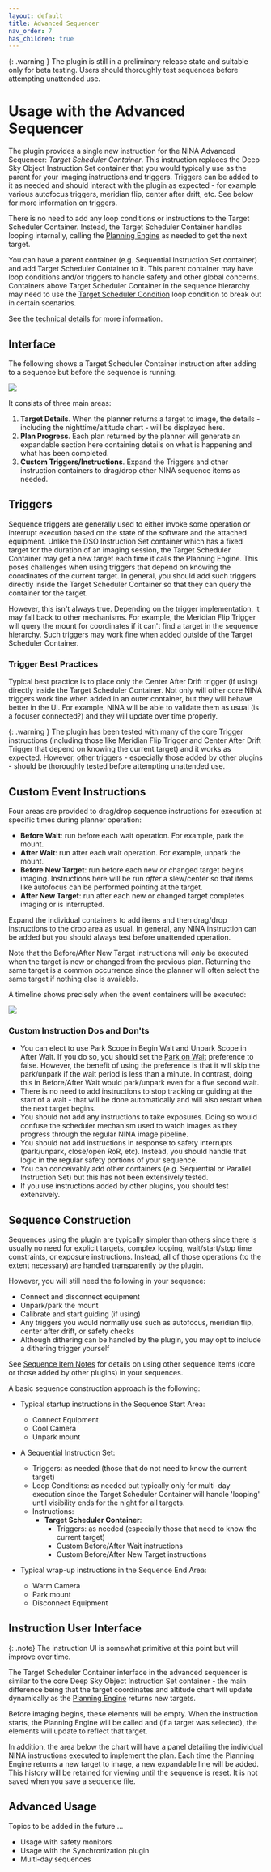 ```yaml
---
layout: default
title: Advanced Sequencer
nav_order: 7
has_children: true
---
```


{: .warning }
The plugin is still in a preliminary release state and suitable only for beta testing.  Users should thoroughly test sequences before attempting unattended use.

# Usage with the Advanced Sequencer

The plugin provides a single new instruction for the NINA Advanced Sequencer: _Target Scheduler Container_.  This instruction replaces the Deep Sky Object Instruction Set container that you would typically use as the parent for your imaging instructions and triggers.  Triggers can be added to it as needed and should interact with the plugin as expected - for example various autofocus triggers, meridian flip, center after drift, etc.  See below for more information on triggers.

There is no need to add any loop conditions or instructions to the Target Scheduler Container.  Instead, the Target Scheduler Container handles looping internally, calling the [Planning Engine](../concepts/planning-engine.html) as needed to get the next target.

You can have a parent container (e.g. Sequential Instruction Set container) and add Target Scheduler Container to it.  This parent container may have loop conditions and/or triggers to handle safety and other global concerns.  Containers above Target Scheduler Container in the sequence hierarchy may need to use the [Target Scheduler Condition](condition.html) loop condition to break out in certain scenarios.

See the [technical details](../technical-details.html#target-scheduler-container-operation) for more information.

## Interface

The following shows a Target Scheduler Container instruction after adding to a sequence but before the sequence is running.

![](../assets/images/tsc-1.png)

It consists of three main areas:
1. **Target Details**.  When the planner returns a target to image, the details - including the nighttime/altitude chart - will be displayed here.
2. **Plan Progress**.  Each plan returned by the planner will generate an expandable section here containing details on what is happening and what has been completed.
3. **Custom Triggers/Instructions**.  Expand the Triggers and other instruction containers to drag/drop other NINA sequence items as needed.

## Triggers

Sequence triggers are generally used to either invoke some operation or interrupt execution based on the state of the software and the attached equipment.  Unlike the DSO Instruction Set container which has a fixed target for the duration of an imaging session, the Target Scheduler Container may get a new target each time it calls the Planning Engine.  This poses challenges when using triggers that depend on knowing the coordinates of the current target.  In general, you should add such triggers directly inside the Target Scheduler Container so that they can query the container for the target.

However, this isn't always true.  Depending on the trigger implementation, it may fall back to other mechanisms.  For example, the Meridian Flip Trigger will query the mount for coordinates if it can't find a target in the sequence hierarchy.  Such triggers may work fine when added outside of the Target Scheduler Container.

### Trigger Best Practices

Typical best practice is to place only the Center After Drift trigger (if using) directly inside the Target Scheduler Container.  Not only will other core NINA triggers work fine when added in an outer container, but they will behave better in the UI.  For example, NINA will be able to validate them as usual (is a focuser connected?) and they will update over time properly.

{: .warning }
The plugin has been tested with many of the core Trigger instructions (including those like Meridian Flip Trigger and Center After Drift Trigger that depend on knowing the current target) and it works as expected.  However, other triggers - especially those added by other plugins - should be thoroughly tested before attempting unattended use.

## Custom Event Instructions

Four areas are provided to drag/drop sequence instructions for execution at specific times during planner operation:
* **Before Wait**: run before each wait operation.  For example, park the mount.
* **After Wait**: run after each wait operation.  For example, unpark the mount.
* **Before New Target**: run before each new or changed target begins imaging.  Instructions here will be run _after_ a slew/center so that items like autofocus can be performed pointing at the target.
* **After New Target**: run after each new or changed target completes imaging or is interrupted.

Expand the individual containers to add items and then drag/drop instructions to the drop area as usual.  In general, any NINA instruction can be added but you should always test before unattended operation.

Note that the Before/After New Target instructions will _only_ be executed when the target is new or changed from the previous plan.  Returning the same target is a common occurrence since the planner will often select the same target if nothing else is available.

A timeline shows precisely when the event containers will be executed:

![](../assets/images/planning-timeline-2.png)

### Custom Instruction Dos and Don'ts
* You can elect to use Park Scope in Begin Wait and Unpark Scope in After Wait.  If you do so, you should set the [Park on Wait](../target-management/profiles.html#profile-preferences) preference to false.  However, the benefit of using the preference is that it will skip the park/unpark if the wait period is less than a minute.  In contrast, doing this in Before/After Wait would park/unpark even for a five second wait.
* There is no need to add instructions to stop tracking or guiding at the start of a wait - that will be done automatically and will also restart when the next target begins.
* You should not add any instructions to take exposures.  Doing so would confuse the scheduler mechanism used to watch images as they progress through the regular NINA image pipeline.
* You should not add instructions in response to safety interrupts (park/unpark, close/open RoR, etc).  Instead, you should handle that logic in the regular safety portions of your sequence.
* You can conceivably add other containers (e.g. Sequential or Parallel Instruction Set) but this has not been extensively tested.
* If you use instructions added by other plugins, you should test extensively.

## Sequence Construction

Sequences using the plugin are typically simpler than others since there is usually no need for explicit targets, complex looping, wait/start/stop time constraints, or exposure instructions.  Instead, all of those operations (to the extent necessary) are handled transparently by the plugin.

However, you will still need the following in your sequence:
* Connect and disconnect equipment
* Unpark/park the mount
* Calibrate and start guiding (if using)
* Any triggers you would normally use such as autofocus, meridian flip, center after drift, or safety checks
* Although dithering can be handled by the plugin, you may opt to include a dithering trigger yourself

See [Sequence Item Notes](notes.html) for details on using other sequence items (core or those added by other plugins) in your sequences.

A basic sequence construction approach is the following:
* Typical startup instructions in the Sequence Start Area:
  * Connect Equipment
  * Cool Camera
  * Unpark mount
* A Sequential Instruction Set:
  * Triggers: as needed (those that do not need to know the current target)
  * Loop Conditions: as needed but typically only for multi-day execution since the Target Scheduler Container will handle 'looping' until visibility ends for the night for all targets.
  * Instructions:
    * **Target Scheduler Container**:
      * Triggers: as needed (especially those that need to know the current target)
      * Custom Before/After Wait instructions
      * Custom Before/After New Target instructions

* Typical wrap-up instructions in the Sequence End Area:
  * Warm Camera
  * Park mount
  * Disconnect Equipment

## Instruction User Interface

{: .note}
The instruction UI is somewhat primitive at this point but will improve over time.

The Target Scheduler Container interface in the advanced sequencer is similar to the core Deep Sky Object Instruction Set container - the main difference being that the target coordinates and altitude chart will update dynamically as the [Planning Engine](../concepts.html#planning-engine) returns new targets.

Before imaging begins, these elements will be empty.  When the instruction starts, the Planning Engine will be called and (if a target was selected), the elements will update to reflect that target.

In addition, the area below the chart will have a panel detailing the individual NINA instructions executed to implement the plan.  Each time the Planning Engine returns a new target to image, a new expandable line will be added.  This history will be retained for viewing until the sequence is reset.  It is not saved when you save a sequence file.

## Advanced Usage

Topics to be added in the future ...
* Usage with safety monitors
* Usage with the Synchronization plugin
* Multi-day sequences



